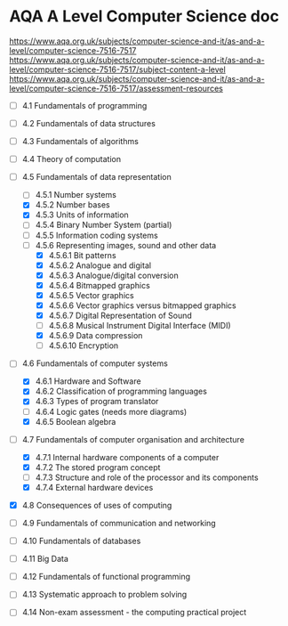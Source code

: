 # AQA A Level Computer Science doc

https://www.aqa.org.uk/subjects/computer-science-and-it/as-and-a-level/computer-science-7516-7517
https://www.aqa.org.uk/subjects/computer-science-and-it/as-and-a-level/computer-science-7516-7517/subject-content-a-level
https://www.aqa.org.uk/subjects/computer-science-and-it/as-and-a-level/computer-science-7516-7517/assessment-resources


* [ ] 4.1 Fundamentals of programming
* [ ] 4.2 Fundamentals of data structures
* [ ] 4.3 Fundamentals of algorithms
* [ ] 4.4 Theory of computation
* [ ] 4.5 Fundamentals of data representation
    * [ ] 4.5.1 Number systems
    * [x] 4.5.2 Number bases
    * [x] 4.5.3 Units of information
    * [ ] 4.5.4 Binary Number System (partial)
    * [ ] 4.5.5 Information coding systems
    * [ ] 4.5.6 Representing images, sound and other data
        * [x] 4.5.6.1 Bit patterns
        * [x] 4.5.6.2 Analogue and digital
        * [x] 4.5.6.3 Analogue/digital conversion
        * [x] 4.5.6.4 Bitmapped graphics
        * [x] 4.5.6.5 Vector graphics
        * [x] 4.5.6.6 Vector graphics versus bitmapped graphics
        * [x] 4.5.6.7 Digital Representation of Sound
        * [ ] 4.5.6.8 Musical Instrument Digital Interface (MIDI)
        * [x] 4.5.6.9 Data compression
        * [ ] 4.5.6.10 Encryption
* [ ] 4.6 Fundamentals of computer systems
    * [x] 4.6.1 Hardware and Software
    * [x] 4.6.2 Classification of programming languages
    * [x] 4.6.3 Types of program translator
    * [ ] 4.6.4 Logic gates (needs more diagrams)
    * [x] 4.6.5 Boolean algebra
* [ ] 4.7 Fundamentals of computer organisation and architecture
    * [x] 4.7.1 Internal hardware components of a computer
    * [x] 4.7.2 The stored program concept
    * [ ] 4.7.3 Structure and role of the processor and its components
    * [x] 4.7.4 External hardware devices
* [x] 4.8 Consequences of uses of computing
* [ ] 4.9 Fundamentals of communication and networking
* [ ] 4.10 Fundamentals of databases
* [ ] 4.11 Big Data
* [ ] 4.12 Fundamentals of functional programming
* [ ] 4.13 Systematic approach to problem solving
* [ ] 4.14 Non-exam assessment - the computing practical project

